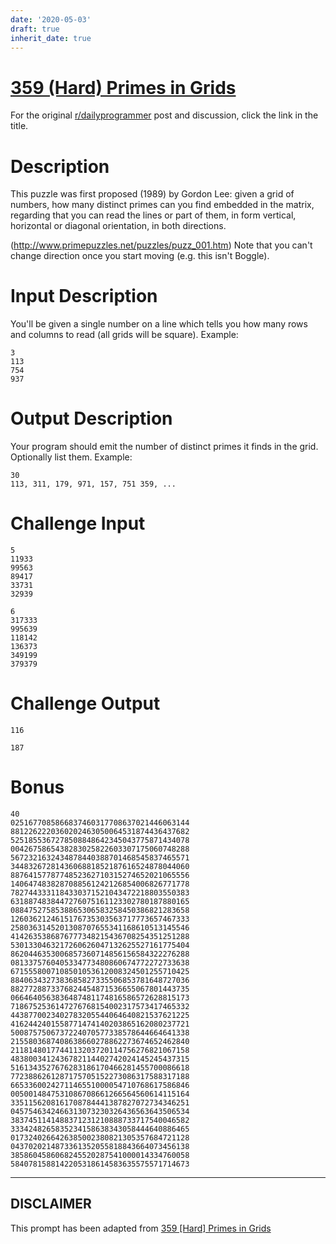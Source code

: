 ```yaml
---
date: '2020-05-03'
draft: true
inherit_date: true
---
```


# [359 (Hard) Primes in Grids](https://www.reddit.com/r/dailyprogrammer/comments/8gzaz5/20180504_challenge_359_hard_primes_in_grids/)

For the original [r/dailyprogrammer](https://www.reddit.com/r/dailyprogrammer/) post and discussion, click the link in the title.

# Description
This puzzle was first proposed (1989) by Gordon Lee: given a grid of numbers, how many distinct primes can you find embedded in the matrix, regarding that you can read the lines or part of them, in form vertical, horizontal or diagonal orientation, in both directions. 

(http://www.primepuzzles.net/puzzles/puzz_001.htm)
Note that you can't change direction once you start moving (e.g. this isn't Boggle). 

# Input Description
You'll be given a single number on a line which tells you how many rows and columns to read (all grids will be square). Example:


```
3 
113
754
937
```
# Output Description
Your program should emit the number of distinct primes it finds in the grid. Optionally list them. Example:


```
30
113, 311, 179, 971, 157, 751 359, ...
```
# Challenge Input

```
5 
11933
99563
89417
33731
32939

6
317333
995639
118142
136373
349199
379379
```
# Challenge Output

```
116

187
```
# Bonus

```
40
0251677085866837460317708637021446063144
8812262220360202463050064531874436437682
5251855367278508848642345043775871434078
0042675865438283025822603307175060748288
5672321632434878440388701468545837465571
3448326728143606881852187616524878044060
8876415778774852362710315274652021065556
1406474838287088561242126854006826771778
7827443331184330371521043472218803550383
6318874838447276075161123302780187880165
0884752758538865306583258450386821283658
1260362124615176735303563717773657467333
2580363145201308707655341168610513145546
4142635386876777348215436708254351251288
5301330463217260626047132625527161775404
8620446353006857360714856156584322276288
0813375760405334773480860674772272733638
6715558007108501053612008324501255710425
8840634327383685827335506853781648727036
8827728873376824454871536655067801443735
0664640563836487481174816586572628815173
7186752536147276768154002317573417465332
4438770023402783205544064640821537621225
4162442401558771474140203865162080237721
5008757506737224070577338578644664641338
2155803687408638660278862273674652462840
2118148017744113203720114756276821067158
4838003412436782114402742024145245437315
5161343527676283186170466281455700086618
7723886261287175705152273086317588317188
6653360024271146551000054710768617586846
0050014847531086708661266564560614115164
3351156208161708784441387827072734346251
0457546342466313073230326436563643506534
3837451141488371231210888733717540046582
3334248265835234158638343058444640886465
0173240266426385002380821305357684721128
0437020214873361352055818843664073456138
3858604586068245520287541000014334760058
5840781588142205318614583635575571714673
```

----
## **DISCLAIMER**
This prompt has been adapted from [359 [Hard] Primes in Grids](https://www.reddit.com/r/dailyprogrammer/comments/8gzaz5/20180504_challenge_359_hard_primes_in_grids/
)

